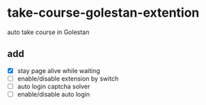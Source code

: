 # take-course-golestan-extention
auto take course in Golestan

## add
- [x] stay page alive while waiting
- [ ] enable/disable extension by switch
- [ ] auto login captcha solver
- [ ] enable/disable auto login
